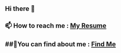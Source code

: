 ## Hi there 👋
📫 How to reach me : [My Resume](https://mohdsohel-07.github.io/mohdsohel-07/)
---
##🔭You can find about me : [Find Me](https://mohdsohel-07.github.io/portfolio/)
---

<!--
**mohdsohel-07/mohdsohel-07** is a ✨ _special_ ✨ repository because its `README.md` (this file) appears on your GitHub profile.

Here are some ideas to get you started:

- 🔭 I’m currently working on ...
- 🌱 I’m currently learning ...
- 👯 I’m looking to collaborate on ...
- 🤔 I’m looking for help with ...
- 💬 Ask me about ...
- 📫 How to reach me: ...
- 😄 Pronouns: ...
- ⚡ Fun fact: ...
-->
